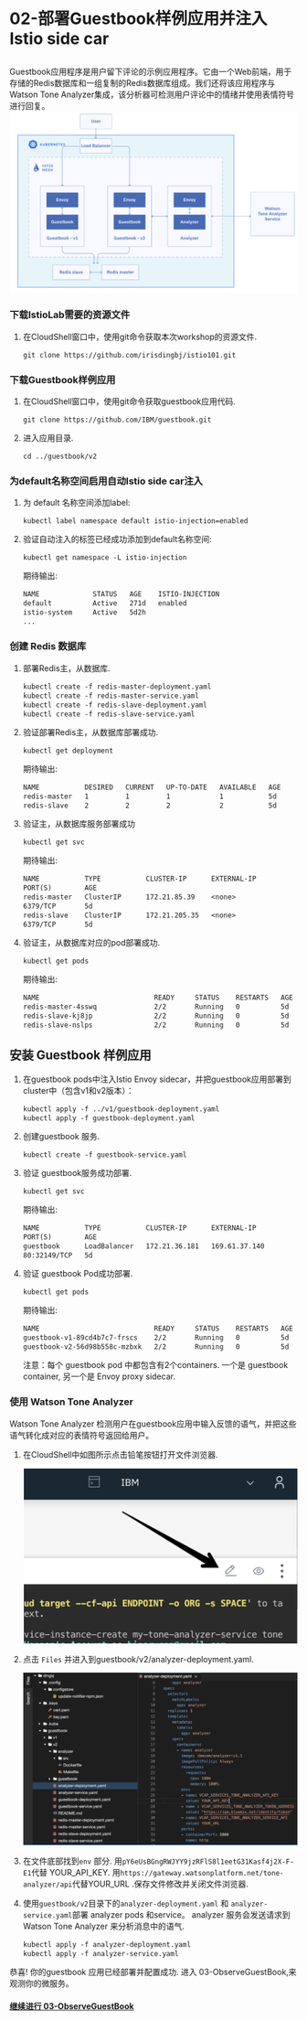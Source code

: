 # 02-部署Guestbook样例应用并注入Istio side car


## 
Guestbook应用程序是用户留下评论的示例应用程序。它由一个Web前端，用于存储的Redis数据库和一组复制的Redis数据库组成。我们还将该应用程序与Watson Tone Analyzer集成，该分析器可检测用户评论中的情绪并使用表情符号进行回复。
![](https://github.com/irisdingbj/IstioLab/blob/master/images/GuestBook.png)

### 下载IstioLab需要的资源文件
1. 在CloudShell窗口中，使用git命令获取本次workshop的资源文件.

    ```shell
    git clone https://github.com/irisdingbj/istio101.git
    ``` 

### 下载Guestbook样例应用

1. 在CloudShell窗口中，使用git命令获取guestbook应用代码.

    ```shell
    git clone https://github.com/IBM/guestbook.git
    ```

2. 进入应用目录.

    ```shell
    cd ../guestbook/v2
    ```

### 为default名称空间启用自动Istio side car注入


1. 为 default 名称空间添加label:
    
    ``` shell
    kubectl label namespace default istio-injection=enabled
    ```
    
2. 验证自动注入的标签已经成功添加到default名称空间:
    
    ``` shell
    kubectl get namespace -L istio-injection
    ```
    
    期待输出:
    ``` shell
    NAME             STATUS   AGE    ISTIO-INJECTION
    default          Active   271d   enabled
    istio-system     Active   5d2h
    ...
    ```

### 创建 Redis 数据库


1. 部署Redis主，从数据库.

    ``` shell
    kubectl create -f redis-master-deployment.yaml
    kubectl create -f redis-master-service.yaml
    kubectl create -f redis-slave-deployment.yaml
    kubectl create -f redis-slave-service.yaml
    ```

2. 验证部署Redis主，从数据库部署成功.

    ```shell
    kubectl get deployment
    ```
    期待输出:
    ```shell
    NAME           DESIRED   CURRENT   UP-TO-DATE   AVAILABLE   AGE
    redis-master   1         1         1            1           5d
    redis-slave    2         2         2            2           5d
    ```

3. 验证主，从数据库服务部署成功

    ```shell
    kubectl get svc
    ```
    期待输出:
    ```shell
    NAME           TYPE           CLUSTER-IP      EXTERNAL-IP     PORT(S)        AGE
    redis-master   ClusterIP      172.21.85.39    <none>          6379/TCP       5d
    redis-slave    ClusterIP      172.21.205.35   <none>          6379/TCP       5d
    ```

4. 验证主，从数据库对应的pod部署成功.

    ```shell
    kubectl get pods
    ```
    期待输出:
    ```shell
    NAME                            READY     STATUS    RESTARTS   AGE
    redis-master-4sswq              2/2       Running   0          5d
    redis-slave-kj8jp               2/2       Running   0          5d
    redis-slave-nslps               2/2       Running   0          5d
    ```

## 安装 Guestbook 样例应用

1. 在guestbook pods中注入Istio Envoy sidecar，并把guestbook应用部署到cluster中（包含v1和v2版本）： 

    ```shell
    kubectl apply -f ../v1/guestbook-deployment.yaml
    kubectl apply -f guestbook-deployment.yaml
    ```


2. 创建guestbook 服务.

    ```shell
    kubectl create -f guestbook-service.yaml
    ```

3. 验证 guestbook服务成功部署.

    ```shell
    kubectl get svc
    ```
    期待输出:
    ```shell
    NAME           TYPE           CLUSTER-IP      EXTERNAL-IP     PORT(S)        AGE
    guestbook      LoadBalancer   172.21.36.181   169.61.37.140   80:32149/TCP   5d
    ```

4. 验证 guestbook Pod成功部署.

    ```shell
    kubectl get pods
    ```
    期待输出:
    ```shell
    NAME                            READY     STATUS    RESTARTS   AGE
    guestbook-v1-89cd4b7c7-frscs    2/2       Running   0          5d
    guestbook-v2-56d98b558c-mzbxk   2/2       Running   0          5d
    ```

    注意：每个 guestbook pod 中都包含有2个containers. 一个是 guestbook container, 另一个是 Envoy proxy sidecar.

### 使用 Watson Tone Analyzer
Watson Tone Analyzer 检测用户在guestbook应用中输入反馈的语气，并把这些语气转化成对应的表情符号返回给用户。

1. 在CloudShell中如图所示点击铅笔按钮打开文件浏览器.

    ![](https://github.com/irisdingbj/IstioLab/blob/master/images/Find-analyzer-deployment.png)

2. 点击 `Files` 并进入到guestbook/v2/analyzer-deployment.yaml.

    ![](https://github.com/irisdingbj/IstioLab/blob/master/images/edit-analyzer-deployment.png)

3. 在文件底部找到`env` 部分. 用`pY6eUsBGngRWJYY9jzRFlS8l1eetG31Kasf4j2X-F-E1`代替 YOUR_API_KEY. 用`https://gateway.watsonplatform.net/tone-analyzer/api`代替YOUR_URL .保存文件修改并关闭文件浏览器.


4. 使用`guestbook/v2`目录下的`analyzer-deployment.yaml` 和 `analyzer-service.yaml`部署 analyzer pods 和service。 analyzer 服务会发送请求到 Watson Tone Analyzer 来分析消息中的语气.

    ```shell
    kubectl apply -f analyzer-deployment.yaml
    kubectl apply -f analyzer-service.yaml
    ```

恭喜! 你的guestbook 应用已经部署并配置成功. 进入 03-ObserveGuestBook,来观测你的微服务。

#### [继续进行 03-ObserveGuestBook](../03-ObserveGuestBook/README.md)